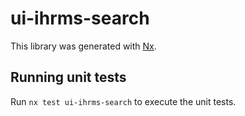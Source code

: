 # ui-ihrms-search

This library was generated with [Nx](https://nx.dev).

## Running unit tests

Run `nx test ui-ihrms-search` to execute the unit tests.
